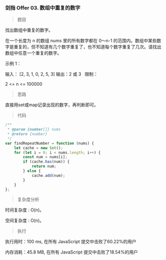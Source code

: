 ### 剑指 Offer 03. 数组中重复的数字

> 题目

找出数组中重复的数字。

在一个长度为 n 的数组 nums 里的所有数字都在 0～n-1 的范围内。数组中某些数字是重复的，但不知道有几个数字重复了，也不知道每个数字重复了几次。请找出数组中任意一个重复的数字。

示例 1：

输入：
[2, 3, 1, 0, 2, 5, 3]
输出：2 或 3 
 
限制：

2 <= n <= 100000

> 思路

直接用set或map记录出现的数字，再判断即可。

> 代码

```js
/**
 * @param {number[]} nums
 * @return {number}
 */
var findRepeatNumber = function (nums) {
    let cache = new Set();
    for (let i = 0; i < nums.length; i++) {
        const num = nums[i];
        if (cache.has(num)) {
            return num;
        } else {
            cache.add(num);
        }
    }
};
```

> 复杂度分析

时间复杂度 : O(n)。

空间复杂度 : O(n)。

> 执行

执行用时：100 ms, 在所有 JavaScript 提交中击败了60.22%的用户

内存消耗：45.8 MB, 在所有 JavaScript 提交中击败了18.54%的用户
